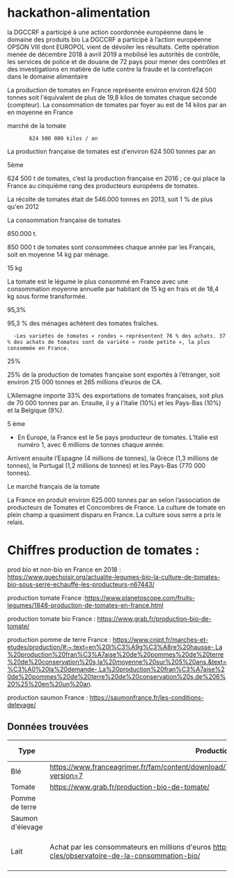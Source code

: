 # hackathon-alimentation
la DGCCRF a participé à une action coordonnée européenne dans le domaine des produits bio
La DGCCRF a participé à l’action européenne OPSON VIII dont EUROPOL vient de dévoiler les résultats. Cette opération menée de décembre 2018 à avril 2019 a mobilisé les autorités de contrôle, les services de police et de douane de 72 pays pour mener des contrôles et des investigations en matière de lutte contre la fraude et la contrefaçon dans le domaine alimentaire

La production de tomates en France représente environ environ 624 500 tonnes soit l'équivalent de plus de 19,8 kilos de tomates chaque seconde (compteur). La consommation de tomates par foyer au est de 14 kilos par an en moyenne en France

 marché de la tomate 


           624 500 000 kilos / an
La production française de tomates est d'environ 624 500 tonnes par an

 

5ème

624 500 t de tomates, c’est la production française en 2016 ; ce qui place la France au cinquième rang des producteurs européens de tomates.



La récolte de tomates était de 546.000 tonnes en 2013, soit 1 % de plus qu'en 2012

 

 

La consommation française de tomates

 

850.000 t.


850 000 t de tomates sont consommées chaque année par les Français, soit en moyenne 14 kg par ménage.
 

 15 kg

La tomate est le légume le plus consommé en France avec une consommation moyenne annuelle par habitant de 15 kg en frais et de 18,4 kg sous forme transformée.

95,3%

95,3 % des ménages achètent des tomates fraîches.



      -Les variétés de tomates « rondes » représentent 76 % des achats. 37 % des achats de tomates sont de variété « ronde petite », la plus consommée en France. 

 



25%

25% de la production de tomates française sont exportés  à l’étranger, soit environ 215 000 tonnes et  265 millions d’euros de CA. 



 L’Allemagne importe 33% des exportations de tomates françaises, soit plus de 70 000 tonnes par an. Ensuite, il y a l'Italie (10%) et les Pays-Bas (10%) et la Belgique (9%).

 

5 ème

   - En Europe, la France est le 5e pays producteur de tomates. L’Italie est numéro 1, avec 6 millions de tonnes chaque année.



Arrivent ensuite l’Espagne (4 millions de tonnes), la Grèce (1,3 millions de tonnes), le Portugal (1,2 millions de tonnes) et les Pays-Bas (770 000 tonnes).

 

Le marché français de la tomate





La France en produit environ 625.000 tonnes par an selon l’association de producteurs de Tomates et Concombres de France.  La culture de tomate en plein champ a quasiment disparu en France. La culture sous serre a pris le relais.

# Chiffres production de tomates :

prod bio et non-bio en France en 2018 : https://www.quechoisir.org/actualite-legumes-bio-la-culture-de-tomates-bio-sous-serre-echauffe-les-producteurs-n67443/


production tomate France :https://www.planetoscope.com/fruits-legumes/1848-production-de-tomates-en-france.html

production tomate bio France : https://www.grab.fr/production-bio-de-tomate/

production pomme de terre France : https://www.cnipt.fr/marches-et-etudes/production/#:~:text=en%20l%C3%A9g%C3%A8re%20hausse-,La%20production%20fran%C3%A7aise%20de%20pommes%20de%20terre%20de%20conservation%20s,la%20moyenne%20sur%205%20ans.&text=%C3%A0%20la%20demande-,La%20production%20fran%C3%A7aise%20de%20pommes%20de%20terre%20de%20conservation%20s,de%206%20%25%20en%20un%20an.

production saumon France : https://saumonfrance.fr/les-conditions-delevage/


## Données trouvées

| Type | Production AB en France | Consommation en France | Export |
| -------- | ------- | -------- | ------- |
| Blé | https://www.franceagrimer.fr/fam/content/download/70469/document/FICHE_FILIERE_CEREALES_BIO_2023.pdf?version=7 | | | 
| Tomate |https://www.grab.fr/production-bio-de-tomate/ | | |  
| Pomme de terre | | | | 
| Saumon d'élevage | | | | 
| Lait | Achat par les consommateurs en millions d'euros https://www.agencebio.org/vos-outils/les-chiffres-cles/observatoire-de-la-consommation-bio/ | | https://www.produire-bio.fr/wp-content/uploads/2019/06/ETUDE_Filieres-lait-bio-en-Europe_oct2017_IDELE_DEE-482.pdf | 
